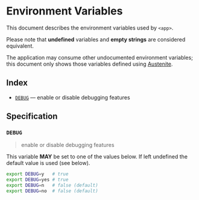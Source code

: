 # Environment Variables

This document describes the environment variables used by `<app>`.

Please note that **undefined** variables and **empty strings** are considered
equivalent.

The application may consume other undocumented environment variables; this
document only shows those variables defined using [Austenite].

[austenite]: https://github.com/eloquent/austenite

## Index

-   [`DEBUG`](#DEBUG) — enable or disable debugging features

## Specification

### `DEBUG`

> enable or disable debugging features

This variable **MAY** be set to one of the values below.
If left undefined the default value is used (see below).

```sh
export DEBUG=y   # true
export DEBUG=yes # true
export DEBUG=n   # false (default)
export DEBUG=no  # false (default)
```
